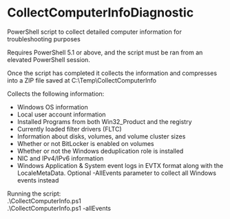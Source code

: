 # CollectComputerInfoDiagnostic
PowerShell script to collect detailed computer information for troubleshooting purposes

Requires PowerShell 5.1 or above, and the script must be ran from an elevated PowerShell session. 

Once the script has completed it collects the information and compresses into a ZIP file saved at C:\Temp\CollectComputerInfo

Collects the following information:
- Windows OS information
- Local user account information
- Installed Programs from both Win32_Product and the registry
- Currently loaded filter drivers (FLTC)
- Information about disks, volumes, and volume cluster sizes
- Whether or not BitLocker is enabled on volumes
- Whether or not the Windows deduplication role is installed
- NIC and IPv4/IPv6 information
- Windows Application & System event logs in EVTX format along with the LocaleMetaData. Optional -AllEvents parameter to collect all Windows events instead

Running the script: <br>
.\CollectComputerInfo.ps1  <br>
.\CollectComputerInfo.ps1 -allEvents <br>